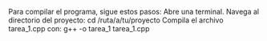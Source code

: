 Para compilar el programa, sigue estos pasos:
Abre una terminal.
Navega al directorio del proyecto:
cd /ruta/a/tu/proyecto
Compila el archivo tarea_1.cpp con:
g++ -o tarea_1 tarea_1.cpp
